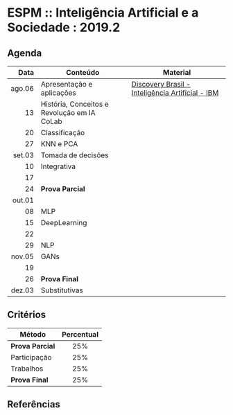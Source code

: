 # ESPM :: Inteligência Artificial e a Sociedade : 2019.2

## Agenda

| Data   | Conteúdo | Material |
|-------:|----------|----------|
| ago.06 | Apresentação e aplicações | [Discovery Brasil - Inteligência Artificial - IBM](https://youtu.be/W95YlM5-iPk) |
|     13 | História, Conceitos e Revolução em IA <br> CoLab |
|     20 | Classificação      |
|     27 | KNN e PCA         |
| set.03 | Tomada de decisões |
|     10 | Integrativa |
|     17 |          |
|     24 | **Prova Parcial** |
| out.01 |          |
|     08 | MLP      |
|     15 | DeepLearning |
|     22 |          |
|     29 | NLP      |
| nov.05 | GANs     |
|     19 |          |
|     26 | **Prova Final** |
| dez.03 | Substitutivas |

## Critérios

| Método            | Percentual |
|-------------------|:----------:|
| **Prova Parcial** |     25%    |
| Participação      |     25%    |
| Trabalhos         |     25%    |
| **Prova Final**   |     25%    |

## Referências


